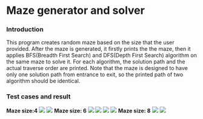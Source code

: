 # Maze generator and solver
<h3>Introduction</h3>
     <p>This program creates random maze based on the size that the user provided. After the maze is generated, it firstly prints the the maze, then it applies BFS(Breadth First Search) and DFS(Depth First Search) algorithm on the same maze to solve it. For each algorithm, the solution path and the actual traverse order are printed. Note that the maze is designed to have only one solution path from entrance to exit, so the printed path of two algorithm should be identical.</p>
<h3>Test cases and result</h3>
<b>Maze size:4</b>
<img src = "https://lh4.googleusercontent.com/KZAsojsUsCkOZnHQhx14W-XxdoiBiPA14-ZtNmSmib2OmbfBKhfNw50IL6nAJxqwAYPsAKJxcEy7iwJoBFyIczsrhZ8qzwdUKKxC0dniXZLmhErf9NNMkX1Gy1XGmqZ9v8lbMsrc">
<img src = "https://lh4.googleusercontent.com/vmjhQU5OIz5n9r4FasCVHVESc-T8TXHSWlmhRMrUFZN8-5D-uvlmmwOIah4FSU8HRdM_z1KMApONGdodi_kwuTyM2cwHxw-N-a1rv2i3qtc5UOdB2eBygHarhSOY1J0oP47YJfRr">
<b>Maze size: 6</b>
<img src = "https://lh6.googleusercontent.com/83Q1TQb9N1cT8HRz2DK2baFYmNCBaCiJUlDnv1UyhYlCawPA6WrFN1IwogXz3XyPeeHO0da8irnZcLgvhC4-U8lH7CcpmhwuWPrQo4Jw8at_IjCeqF7_6-5hPgIFh77yYVlkVWx-">
<img src = "https://lh4.googleusercontent.com/-ptuusBTBXt6ATZCHV2JZwf8zAYfYcnvwSvNcXvs1GZ4U8SA2KTd8Ru6yEUozPyteWLMnV1TWmV90GiEArNqpjKEUs4LsxvtVZzac_9XhvBpVmuFzaQxwwpf3lIFl-nKpvvdNtL6">
<img src = "https://lh6.googleusercontent.com/Zj6M3eBZ8EBbPpGEE3l0liAHEUSzp8NW6s9T6snW3GZ1JIVHPlUQxIJZAn3KeCauKqg0lqvJgk44U21A2doDExvl9bH280TKpZvzlZFCkYevP1dlwPdj9ZcU-VyRWHjChqeuShLl">
<img src = "https://lh3.googleusercontent.com/oTLx5bG5wcgJzq_uoPGkGtUQPT-JG54bGvqPI-Fi_iIYtjRTvf25dFfmNZlTF46Ggoc6ODQyBdQWwRJ-Aqr55FS0EXoB-Aka5htP3oGyIjUUiBUQ5uPDjjoeRYJTOa3P6k7RzmG7">
<b>Maze size: 8</b>
<img src = "https://lh4.googleusercontent.com/1LfDisOv7d1m8--cd9IR87gz1OBGpyiSU8OgslgpuLlwo9DMe-lu_3nglHa5duI76t26TemlqO0G867pjbbGpl8IsTSZRFPx6GKNEkevuoyWsd0ikwzfxYAjeP2T-webR9rozqRn">
<img src = "https://lh3.googleusercontent.com/_mfgbyFkiC1dFtZV3nI9pyQ8wz3SdMkkfuMhsFoQqIbYsiQUHWdUSE84kqBUsTTgbsvnQ2fS0hbYv3jwIoVSBFZ5bFOXB_7C7xSWGTu3I2MeEIH04S2Uegmq0zzqZEF4OZHZoDjj">
